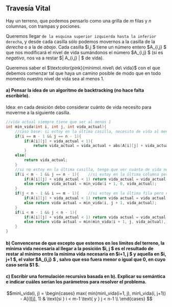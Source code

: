 Travesía Vital
---
Hay un terreno, que podemos pensarlo como una grilla de $m$ filas y $n$ columnas, con trampas y pociones.

Queremos llegar `de la esquina superior izquierda hasta la inferior derecha`, y desde cada casilla sólo podemos movernos a la casilla de la $derecha$ o a la de $abajo$. Cada casilla $i,j $ tiene un número entero $A_{i,j} $ que nos modificará el nivel de vida sumándonos el número $A_{i,j} $ (si es $negativo$, nos va a restar $| A_{i,j} | $ de vida). 

Queremos saber el $\textcolor{pink}{mínimo\ nivel\ de\ vida}$ con el que debemos comenzar tal que haya un camino posible de modo que en todo momento nuestro nivel
de vida sea al menos $1$.

#### a) Pensar la idea de un algoritmo de backtracking (no hace falta escribirlo).

Idea: en cada desición debo considerar cuánto de vida necesito para moverme a la siguiente casilla.

```C++
//vida actual siempre tiene que ser al menos 1
int min_vida(int i, int j, int vida_actual){
    //caso base: si estoy en la última casilla, necesito de vida al menos lo que me cueste llegar a la última casilla
    if(i == m - 1 && j == n - 1){
        if(A[i][j] + vida_actual < 1){
            return vida_actual = vida_actual + abs(A[i][j] + vida_actual);
        }
    else{
        return vida_actual;
    }
    //si no estoy en la última casilla, tengo que ver cuánto de vida necesito para moverme a la siguiente casilla
    if(i < m - 1 && j == n - 1){    //si estoy en la última columna pero no en la última fila, cambio de fila
        if(A[i][j] + vida_actual < 1) return vida_actual = vida_actual + abs(A[i][j] + vida_actual) + min_vida(i + 1, 0, vida_actual);
        else return vida_actual = min_vida(i + 1, 0, vida_actual);
    }
    if(j < n - 1 && i == m - 1){    //si estoy en la última fila pero no en la última columna, cambio solo de columna
        if(A[i][j] + vida_actual < 1) return vida actual = vida actual + abs(A[i][j] + vida_actual) + min_vida(i, j + 1, vida_actual);
        else return vida actual = min_vida(i, j + 1, vida_actual);
    }
    if(i < m - 1 && j < n - 1){
        if(A[i][j] + vida_actual < 1) return vida actual = vida_actual + abs(A[i][j] + vida_actual) + min(min_vida(i + 1, j, vida_actual), min_vida(i, j + 1, vida_actual));
        else return vida actual = min(min_vida(i + 1, j, vida_actual), min_vida(i, j + 1, vida_actual));
    }
}
```

#### b) Convencerse de que excepto que estemos en los límites del terreno, la mínima vida necesaria al llegar a la posición $i, j $ es el resultado de restar al mínimo entre la mínima vida necesaria en $i+1, j $ y aquella en $i, j+1 $, el valor $A_{i,j} $ , salvo que eso fuera menor o igual que 0, en cuyo caso sería $1 $.

#### c) Escribir una formulación recursiva basada en b). Explicar su semántica e indicar cuáles serían los parámetros para resolver el problema.

```math
min\_vida(i, j) = \begin{cases} 
max( min(min\_vida(i+1, j), min\_vida(i, j+1)) - A[i][j], 1) & \text{si } i < m-1 \text{ y } j < n-1 \\
 \end{cases}


